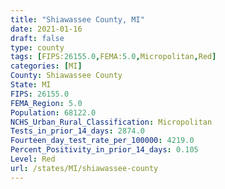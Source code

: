 ```yaml
---
title: "Shiawassee County, MI"
date: 2021-01-16
draft: false
type: county
tags: [FIPS:26155.0,FEMA:5.0,Micropolitan,Red]
categories: [MI]
County: Shiawassee County
State: MI
FIPS: 26155.0
FEMA_Region: 5.0
Population: 68122.0
NCHS_Urban_Rural_Classification: Micropolitan
Tests_in_prior_14_days: 2874.0
Fourteen_day_test_rate_per_100000: 4219.0
Percent_Positivity_in_prior_14_days: 0.105
Level: Red
url: /states/MI/shiawassee-county
---
```



